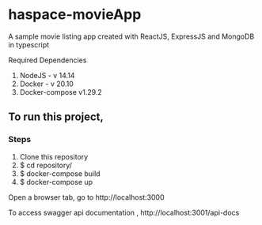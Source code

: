 # haspace-movieApp
A sample movie listing app created with ReactJS, ExpressJS and MongoDB in typescript

Required Dependencies
1. NodeJS - v 14.14
2. Docker - v 20.10
3. Docker-compose  v1.29.2
## To run this project,

### Steps

1. Clone this repository
2. $ cd repository/
2. $ docker-compose build
3. $ docker-compose up

Open a browser tab, go to http://localhost:3000

To access swagger api documentation , http://localhost:3001/api-docs
